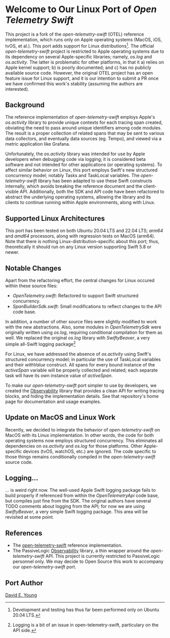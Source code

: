 
# Welcome to Our Linux Port of _Open Telemetry Swift_ #

This project is a fork of the _open-telemetry-swift_ (OTEL) reference implementation, which runs only on Apple operating
systems (MacOS, iOS, tvOS, et al.). This port adds support for Linux distributions[^1]. The official _open-telemetry-swift_
project is restricted to Apple operating systems due to its dependency on several Apple-specific libraries; namely,
_os.log_ and _os.activity_. The latter is problematic for other platforms, in that it a) relies on Apple kernel support;
b) is poorly documented; and c) has no publicly available source code. However, the original OTEL project has an open
feature issue for Linux support, and it is our intention to submit a PR once we have confirmed this work's stability
(assuming the authors are interested).

## Background ##

The reference implementation of _open-telemetry-swift_ employs Apple's _os.activity_ library to provide unique contexts
for each tracing span created, obviating the need to pass around unique identifiers among code modules. The result is a
proper collection of related spans that may be sent to various data collectors, and eventually data sources (eg. Tempo),
and viewed via a metric application like Grafana.

Unfortunately, the _os.activity_ library was intended for use by Apple developers when debugging code via logging; it is
considered beta software and not intended for other applications (or operating systems). To affect similar behavior on
Linux, this port employs Swift's new structured concurrency model; notably Tasks and TaskLocal variables. The
_open-telemetry-swift_ library has been adapted to use these Swift constructs internally, which avoids breaking the
reference document and the client-visible API. Additionally, both the SDK and API code have been refactored to abstract
the underlying operating systems, allowing the library and its clients to continue running within Apple environments,
along with Linux.

## Supported Linux Architectures ##

This port has been tested on both Ubuntu 20.04 LTS and 22.04 LTS; _arm64_ and _amd64_ processors, along with regression
tests on MacOS (arm64). Note that there is nothing Linux-distribution-specific about this port; thus, theoretically it
should run on any Linux version supporting Swift 5.8 or newer.

## Notable Changes ##

Apart from the refactoring effort, the central changes for Linux occured within these source files:
- _OpenTelemetry.swift_: Refactored to support Swift structured concurrency.
- _SpanBuilderSdk.swift_: Small modifications to reflect changes to the API code base.

In addition, a number of other source files were slightly modified to work with the new abstractions. Also, some modules
in _OpenTelemetrySdk_ were originally written using _os.log_, requiring conditional compilation for them as well. We
replaced the original _os.log_ library with _SwiftyBeaver_, a very simple all-Swift logging package[^2]

For Linux, we have addressed the absence of _os.activity_ using Swift's structured concurrency model; in particular
the use of TaskLocal variables and their _withValue_ construct. All spans for every bound instance of the _activeSpan_
variable will be properly collected and related; each separate task will have its own instance value of _activeSpan_.

To make our _open-telemetry-swift_ port simpler to use by developers, we created the
[Observability](https://gitlab.com/PassiveLogic/cloud/observability) library that provides a clean API for writing
tracing blocks, and hiding the implementation details. See that repository's home page for documentation and usage
examples.

## Update on MacOS and Linux Work

Recently, we decided to integrate the behavior of _open-telemetry-swift_ on MacOS with its Linux implementation. In
other words, the code for both operating systems now employs structured concurrency. This eliminates all dependencies on
_os.activity_ and _os.log_ for those platforms. Other Apple-specific devices (tvOS, watchOS, etc.) are ignored. The code
specific to those things remains conditionally compiled in the _open-telemetry-swift_ source code.

## Logging... ##

... is weird right now. The well-used Apple Swift logging package fails to build properly if referenced from within the
_OpenTelemetryApi_ code base, but compiles just fine from the SDK. The original authors have several TODO comments about
logging from the API; for now we are using _SwiftyBeaver_, a very simple Swift logging package. This area will be
revisited at some point.

## References ##

- The [open-telemetry-swift](https://github.com/open-telemetry/opentelemetry-swift) reference implementation.
- The PassiveLogic [Observability](https://gitlab.com/PassiveLogic/cloud/observability) library, a thin wrapper around
  the _open-telemetry-swift_ API. This project is currently restricted to PassiveLogic personnel only. We may decide to
  Open Source this work to accompany our _open-telemetry-swift_ port.

## Port Author ##

[David E. Young](bosshog@passivelogic.com)

[^1]: Development and testing has thus far been performed only on Ubuntu 20.04 LTS.
[^2]: Logging is a bit of an issue in open-telemetry-swift, particulary on the API side.
